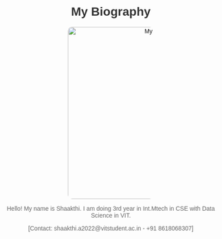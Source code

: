 <!DOCTYPE html>
<html lang="en">
<head>
 <meta charset="UTF-8">
 <meta name="viewport" content="width=device-width, initial-scale=1.0">
 <title>Shaakthi's Portfolio</title>
 <style>
 body {
 font-family: Arial, sans-serif;
 margin: 20px;
 text-align: center;
 }
 img {
 border-radius: 10px;
 max-width: 200px;
 height: auto;
 }
 h1 {
 color: #333;
 }
 p {
 color: #666;
 }
 </style>
</head>
<body>
 <h1>My Biography</h1>
 <img src=<img src="myphoto.jpg" alt="My Photo" width="400" height="300">
 <p>Hello! My name is Shaakthi. I am doing 3rd year in Int.Mtech in CSE with Data Science in VIT.</p>
 <p>[Contact: shaakthi.a2022@vitstudent.ac.in - +91 8618068307]</p>
</body>
</html>
